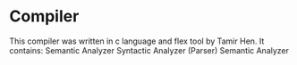 # Compiler

This compiler was written in c language and flex tool by Tamir Hen.
It contains:
  Semantic Analyzer
  Syntactic Analyzer (Parser)
  Semantic Analyzer
